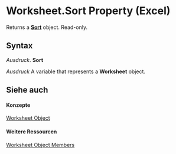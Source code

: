 
# Worksheet.Sort Property (Excel)

Returns a  **[Sort](637ee681-743c-5196-2bfc-4a5bea025295.md)** object. Read-only.


## Syntax

 _Ausdruck_. **Sort**

 _Ausdruck_ A variable that represents a **Worksheet** object.


## Siehe auch


#### Konzepte


[Worksheet Object](182b705e-854a-81cc-a4b0-59b942de55ae.md)
#### Weitere Ressourcen


[Worksheet Object Members](http://msdn.microsoft.com/library/f8c1afea-1a1c-f5e4-37e3-52c434c8c157%28Office.15%29.aspx)